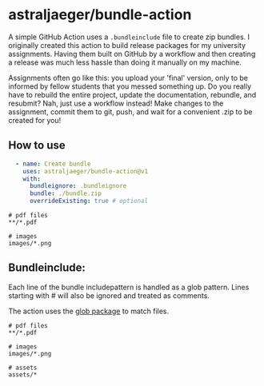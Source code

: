 # astraljaeger/bundle-action

A simple GitHub Action uses a ``.bundleinclude`` file to create zip bundles. I originally created this action to build release packages for my university assignments. Having them built on GitHub by a workflow and then creating a release was much less hassle than doing it manually on my machine.

Assignments often go like this: you upload your 'final' version, only to be informed by fellow students that you messed something up. Do you really have to rebuild the entire project, update the documentation, rebundle, and resubmit? Nah, just use a workflow instead! Make changes to the assignment, commit them to git, push, and wait for a convenient .zip to be created for you!

## How to use

```yaml
  - name: Create bundle
    uses: astraljaeger/bundle-action@v1
    with:
      bundleignore: .bundleignore
      bundle: ./bundle.zip
      overrideExisting: true # optional
```

```gitignore
# pdf files
**/*.pdf

# images
images/*.png
```

## Bundleinclude:

Each line of the bundle includepattern is handled as a glob pattern. 
Lines starting with # will also be ignored and treated as comments.

The action uses the [glob package](https://www.npmjs.com/package/glob) to match files. 

```bundleinclude
# pdf files
**/*.pdf

# images
images/*.png

# assets
assets/*
```
